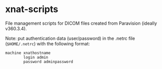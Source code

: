 # xnat-scripts

File management scripts for DICOM files created from Paravision (ideally v360.3.4).

Note: put authentication data (user/password) in the .netrc file (`$HOME/.netrc`) with the following format:

```
machine xnathostname
        login admin
        password adminpassword
```
